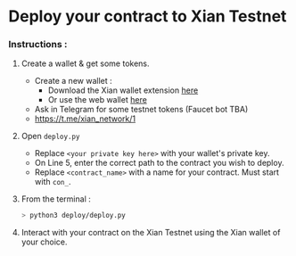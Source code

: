 # Deploy your contract to Xian Testnet

### Instructions :

1. Create a wallet & get some tokens.
    - Create a new wallet : 
        - Download the Xian wallet extension [here](https://chromewebstore.google.com/detail/xian-wallet/kcimjjhplbcgkcnanijkolfillgfanlc)
        - Or use the web wallet [here](https://wallet.xian.network/)
    - Ask in Telegram for some testnet tokens (Faucet bot TBA)
    - https://t.me/xian_network/1

2. Open `deploy.py` 
    - Replace `<your private key here>` with your wallet's private key.
    - On Line 5, enter the correct path to the contract you wish to deploy.
    - Replace `<contract_name>` with a name for your contract. Must start with `con_`.

3. From the terminal :
    ```bash
    > python3 deploy/deploy.py
    ```

4. Interact with your contract on the Xian Testnet using the Xian wallet of your choice.
